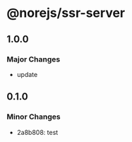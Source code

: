# @norejs/ssr-server

## 1.0.0

### Major Changes

- update

## 0.1.0

### Minor Changes

- 2a8b808: test
